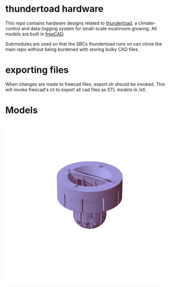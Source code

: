 # thundertoad hardware
This repo contains hardware designs related to
[thundertoad](https://github.com/ksu-cs-projects-2022-2023/spring2023-isaacPetersonKSU),
a climate-control and data-logging system for small-scale mushroom growing. All
models are built in [freeCAD](https://www.freecad.org/). 

Submodules are used so that the SBCs thundertoad runs on can clone the main
repo without being burdened with storing bulky CAD files. 

# exporting files
When changes are made to freecad files, export.sh should be invoked. This will
invoke freecad's cli to export all cad files as STL models in /stl.


# Models
![unibody](img/unibody.png "port with built-in clip")

